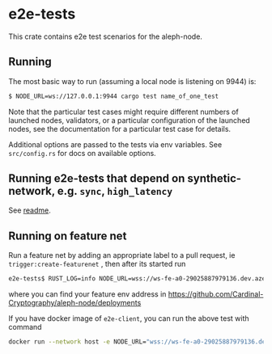 # e2e-tests

This crate contains e2e test scenarios for the aleph-node.

## Running

The most basic way to run (assuming a local node is listening on 9944) is:

```bash
$ NODE_URL=ws://127.0.0.1:9944 cargo test name_of_one_test
```

Note that the particular test cases might require different numbers of launched nodes, validators, or a particular
configuration of the launched nodes, see the documentation for a particular test case for details.

Additional options are passed to the tests via env variables. See `src/config.rs` for docs on available options.

## Running e2e-tests that depend on synthetic-network, e.g. `sync`, `high_latency`

See [readme](../scripts/synthetic-network/README.md).

## Running on feature net

Run a feature net by adding an appropriate label to a pull request, ie `trigger:create-featurenet`
, then after its started run

```bash
e2e-tests$ RUST_LOG=info NODE_URL=wss://ws-fe-a0-29025887979136.dev.azero.dev:443 cargo test --release finalization::finalization -- --nocapture
```

where you can find your feature env address in https://github.com/Cardinal-Cryptography/aleph-node/deployments

If you have docker image of `e2e-client`, you can run the above test with command
```bash
docker run --network host -e NODE_URL="wss://ws-fe-a0-29025887979136.dev.azero.dev:443" -e TEST_CASES="finalization::finalization" -e RUST_LOG=info  aleph-e2e-client:latest
```

